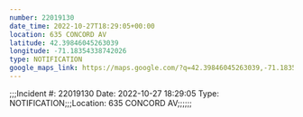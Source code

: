 ```yaml
---
number: 22019130
date_time: 2022-10-27T18:29:05+00:00
location: 635 CONCORD AV
latitude: 42.39846045263039
longitude: -71.18354338742026
type: NOTIFICATION
google_maps_link: https://maps.google.com/?q=42.39846045263039,-71.18354338742026
---
```


;;;Incident #: 22019130  Date: 2022-10-27 18:29:05   Type: NOTIFICATION;;;Location: 635 CONCORD AV;;;;;;
